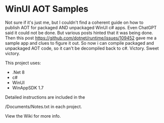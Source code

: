 # WinUI AOT Samples

Not sure if it's just me, but I couldn't find a coherent guide on how to publish AOT for packaged AND unpackaged WinUI c# apps.  Even ChatGPT said it could not be done.  But various posts hinted that it was being done.  Then this post https://github.com/dotnet/runtime/issues/109452 gave me a sample app and clues to figure it out.  So now i can compile packaged and unpackaged AOT code, so it can't be decompiled back to c#. Victory.  Sweet victory.

This project uses:

- .Net 8
- c#
- WinUI
- WinAppSDK 1.7

Detailed instructions are included in the 

/Documents/Notes.txt in each project.

View the Wiki for more info.

